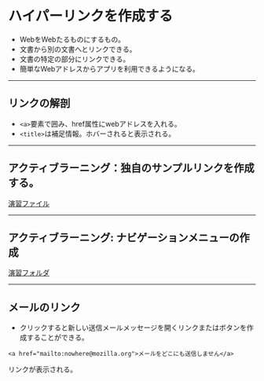 # ハイパーリンクを作成する
- WebをWebたるものにするもの。  
- 文書から別の文書へとリンクできる。  
- 文書の特定の部分にリンクできる。  
- 簡単なWebアドレスからアプリを利用できるようになる。
***


## リンクの解剖
- ```<a>```要素で囲み、href属性にwebアドレスを入れる。
- ```<title>```は補足情報。ホバーされると表示される。

***

## アクティブラーニング：独自のサンプルリンクを作成する。
[演習ファイル](https://github.com/nssutgc/html_basic/blob/main/hyperlink.html)

***

## アクティブラーニング: ナビゲーションメニューの作成
[演習フォルダ](https://github.com/nssutgc/html_basic/tree/main/navigation-menu-start)

***

## メールのリンク
- クリックすると新しい送信メールメッセージを開くリンクまたはボタンを作成することができる。

```<a href="mailto:nowhere@mozilla.org">メールをどこにも送信しません</a>```

リンクが表示される。